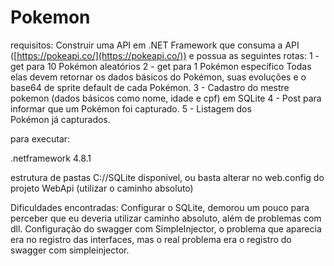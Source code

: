 # Pokemon

requisitos:
Construir uma API em .NET Framework que consuma a API ([https://pokeapi.co/](https://pokeapi.co/)) e possua as seguintes rotas:
1 - get para 10 Pokémon aleatórios
2 - get para 1 Pokémon específico
Todas elas devem retornar os dados básicos do Pokémon, suas evoluções e o base64 de sprite default de cada Pokémon.
3 - Cadastro do mestre pokemon (dados básicos como nome, idade e cpf) em SQLite
4 - Post para informar que um Pokémon foi capturado.
5 - Listagem dos Pokémon já capturados.

para executar:

.netframework 4.8.1

estrutura de pastas C://SQLite disponivel, ou basta alterar no web.config do projeto WebApi (utilizar o caminho absoluto)


Dificuldades encontradas:
Configurar o SQLite, demorou um pouco para perceber que eu deveria utilizar caminho absoluto, além de problemas com dll.
Configuração do swagger com SimpleInjector, o problema que aparecia era no registro das interfaces, mas o real problema era o registro do swagger com simpleinjector.
